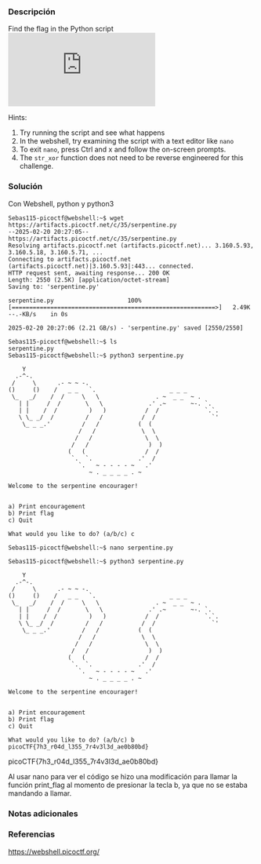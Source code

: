 ### Descripción
Find the flag in the Python script![Download Python script](https://artifacts.picoctf.net/c/35/serpentine.py)

Hints:
1. Try running the script and see what happens
2. In the webshell, try examining the script with a text editor like `nano`
3. To exit `nano`, press Ctrl and x and follow the on-screen prompts.
4. The `str_xor` function does not need to be reverse engineered for this challenge.

### Solución
Con Webshell, python y python3

```
Sebas115-picoctf@webshell:~$ wget https://artifacts.picoctf.net/c/35/serpentine.py
--2025-02-20 20:27:05--  https://artifacts.picoctf.net/c/35/serpentine.py
Resolving artifacts.picoctf.net (artifacts.picoctf.net)... 3.160.5.93, 3.160.5.18, 3.160.5.71, ...
Connecting to artifacts.picoctf.net (artifacts.picoctf.net)|3.160.5.93|:443... connected.
HTTP request sent, awaiting response... 200 OK
Length: 2550 (2.5K) [application/octet-stream]
Saving to: 'serpentine.py'

serpentine.py                     100%[==========================================================>]   2.49K  --.-KB/s    in 0s      

2025-02-20 20:27:06 (2.21 GB/s) - 'serpentine.py' saved [2550/2550]

Sebas115-picoctf@webshell:~$ ls
serpentine.py
Sebas115-picoctf@webshell:~$ python3 serpentine.py 

    Y
  .-^-.
 /     \      .- ~ ~ -.
()     ()    /   _ _   `.                     _ _ _
 \_   _/    /  /     \   \                . ~  _ _  ~ .
   | |     /  /       \   \             .' .~       ~-. `.
   | |    /  /         )   )           /  /             `.`.
   \ \_ _/  /         /   /           /  /                `'
    \_ _ _.'         /   /           (  (
                    /   /             \  \
                   /   /               \  \
                  /   /                 )  )
                 (   (                 /  /
                  `.  `.             .'  /
                    `.   ~ - - - - ~   .'
                       ~ . _ _ _ _ . ~

Welcome to the serpentine encourager!


a) Print encouragement
b) Print flag
c) Quit

What would you like to do? (a/b/c) c

Sebas115-picoctf@webshell:~$ nano serpentine.py

Sebas115-picoctf@webshell:~$ python3 serpentine.py 

    Y
  .-^-.
 /     \      .- ~ ~ -.
()     ()    /   _ _   `.                     _ _ _
 \_   _/    /  /     \   \                . ~  _ _  ~ .
   | |     /  /       \   \             .' .~       ~-. `.
   | |    /  /         )   )           /  /             `.`.
   \ \_ _/  /         /   /           /  /                `'
    \_ _ _.'         /   /           (  (
                    /   /             \  \
                   /   /               \  \
                  /   /                 )  )
                 (   (                 /  /
                  `.  `.             .'  /
                    `.   ~ - - - - ~   .'
                       ~ . _ _ _ _ . ~

Welcome to the serpentine encourager!


a) Print encouragement
b) Print flag
c) Quit

What would you like to do? (a/b/c) b
picoCTF{7h3_r04d_l355_7r4v3l3d_ae0b80bd}

```

picoCTF{7h3_r04d_l355_7r4v3l3d_ae0b80bd}

Al usar nano para ver el código se hizo una modificación para llamar la función print_flag al momento de presionar la tecla b, ya que no se estaba mandando a llamar.
### Notas adicionales


### Referencias
https://webshell.picoctf.org/
